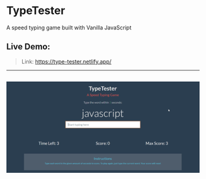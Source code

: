 # TypeTester
A speed typing game built with Vanilla JavaScript


## Live Demo: 
> Link: https://type-tester.netlify.app/
----
![](demo.gif)
----
